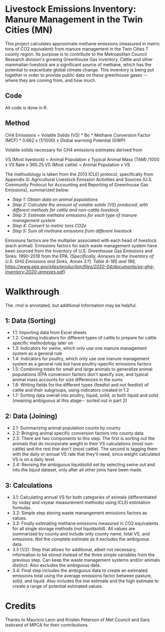 # Livestock Emissions Inventory: Manure Management in the Twin Cities (MN)
This project calculates approximate methane emissions (measured in metric tons of CO2 equivalent) from manure management in the Twin Cities 7 county region. Its purpose is to contribute to the Metropolitan Council Research division's growing Greenhouse Gas Inventory. Cattle and other mammalian livestock are a significant source of methane, which has the potential to exacerbate global climate change. This inventory is being put together in order to provide public data on these greenhouse gases -- where they are coming from, and how much. 

## Code
All code is done in R.

## Method

CH4 Emissions = Volatile Solids (VS) * Bo * Methane Conversion Factor (MCF) * 0.662 x (1/1000) x Global warming Potential (GWP)

Volatile solids necessary for CH4 emissions estimates derived from

VS (Most livestock) = Animal Population x Typical Animal Mass (TAM) /1000 x VS Rate x 365.25
VS (Most cattle) = Animal Population x VS

The methodology is taken from the 2013 ICLEI protocol, specifically from Appendix G: Agricultural Livestock  Emission Activities and Sources (U.S. Community Protocol for Accounting and Reporting of Greenhouse Gas Emissions), summarized below: 

- *Step 1: Obtain data on animal populations*
- *Step 2: Calculate the amount of volatile solids (VS) produced, with different methods for cattle and non-cattle livestock*
- *Step 3: Estimate methane emissions for each type of manure management system*
- *Step 4: Convert to metric tons CO2e*
- *Step 5: Sum all methane emissions from different livestock*

Emissions factors are the multiplier associated with each head of livestock (each animal). Emissions factors for each waste management system have been sourced from the Inventory of U.S. Greenhouse Gas Emissions and Sinks: 1990-2018 from the EPA.
*(Specifically, Annexes to the Inventory of U.S. GHG Emissions and Sinks, Annex 3.11,  Table A-185 and 186, https://www.epa.gov/sites/production/files/2020-04/documents/us-ghg-inventory-2020-annexes.pdf)*

# Walkthrough 
The .rmd is annotated, but additional information may be helpful. 

## 1: Data (Sorting)

- 1.1: Importing data from Excel sheets
- 1.2: Creating indicators for different types of cattle to prepare for cattle specific methodology later on
- 1.3: Indicators for swine, which only use one manure management system as a general rule
- 1.4: Indicators for poultry, which only use one manure management system as a general rule but have poultry-specific emissions factors
- 1.5: Combining totals for small and large animals to generalize animal populations (EPA conversion factors don't specify size, and typical animal mass accounts for size differences in the sums
- 1.6: Writing fields for the different types (feedlot and not feedlot) of cattle and their subgroups, using indicators created in 1.2
- 1.7: Sorting data overall into poultry, liquid, solid, or both liquid and solid (meaning ambiguous at this stage-- sorted out in part 2) 

## 2: Data (Joining)

- 2.1: Summarizing animal population counts by county
- 2.2: Bringing animal specific conversion factors into county data
- 2.3: There are two components to this step. The first is sorting out the animals that do incorporate weight in their VS calculations (most non-cattle) and the rest that don't (most cattle). The second is tagging them with the daily or annual VS rate that they'll need, since weight calculated VS is on a daily level. 
- 2.4: Revising the ambiguous liquidsolid set by selecting swine out and into the liquid dataset, only after all other joins have been made. 

## 3: Calculations

- 3.1: Calculating annual VS for both categories of animals (differentiated by vsday and vsyear measurement methods) using ICLEI estimation formulas. 
- 3.2: Simple step storing waste manangement emissions factors as values.
- 3.3: Finally estimating methane emissions measured in CO2 equivalents for all single storage methods (not liquidsolid). All values are summarized by county and include only county name, total VS, and emissions. Not the complete estimate as it excludes the ambiguous data. 
- 3.3 (1/2): Step that allows for additional, albeit not necessary, information to be stored instead of the three simple variables from the previous step. Can keep the waste management systems and/or animals distinct. Also excludes the ambiguous data. 
- 3.4: Final step includes the ambiguous data to create an estimated emissions total using the average emissions factor between pasture, solid, and liquid. Also includes the low estimate and the high estimate to create a range of potential estimated values. 

# Credits
Thanks to Mauricio Leon and Kristen Peterson of Met Council and Sara Isebrand of MPCA for their contributions. 

